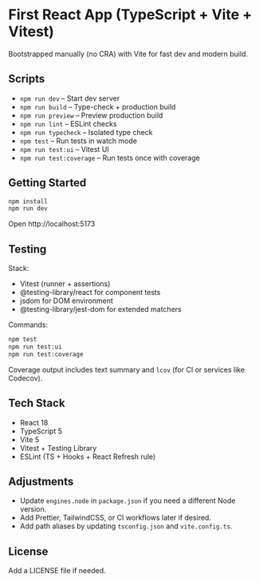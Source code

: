 # First React App (TypeScript + Vite + Vitest)

Bootstrapped manually (no CRA) with Vite for fast dev and modern build.

## Scripts

- `npm run dev` – Start dev server
- `npm run build` – Type-check + production build
- `npm run preview` – Preview production build
- `npm run lint` – ESLint checks
- `npm run typecheck` – Isolated type check
- `npm test` – Run tests in watch mode
- `npm run test:ui` – Vitest UI
- `npm run test:coverage` – Run tests once with coverage

## Getting Started

```bash
npm install
npm run dev
```

Open http://localhost:5173

## Testing

Stack:
- Vitest (runner + assertions)
- @testing-library/react for component tests
- jsdom for DOM environment
- @testing-library/jest-dom for extended matchers

Commands:
```bash
npm test
npm run test:ui
npm run test:coverage
```

Coverage output includes text summary and `lcov` (for CI or services like Codecov).

## Tech Stack

- React 18
- TypeScript 5
- Vite 5
- Vitest + Testing Library
- ESLint (TS + Hooks + React Refresh rule)

## Adjustments

- Update `engines.node` in `package.json` if you need a different Node version.
- Add Prettier, TailwindCSS, or CI workflows later if desired.
- Add path aliases by updating `tsconfig.json` and `vite.config.ts`.

## License

Add a LICENSE file if needed.
